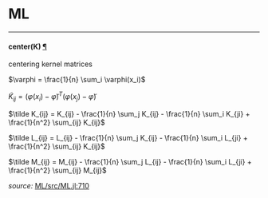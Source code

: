 # ML


---

<a id="method__center.1" class="lexicon_definition"></a>
#### center(K) [¶](#method__center.1)
centering kernel matrices

$\varphi = \frac{1}{n} \sum_i \varphi(x_i)$

$\tilde K_{ij} = (\varphi(x_i) - \tilde\varphi)^T (\varphi(x_j) - \tilde\varphi)$

$\tilde K_{ij} = K_{ij} - \frac{1}{n} \sum_j K_{ij} - \frac{1}{n} \sum_i K_{ji} + \frac{1}{n^2} \sum_{ij} K_{ij}$

$\tilde L_{ij} = L_{ij} - \frac{1}{n} \sum_j K_{ij} - \frac{1}{n} \sum_i L_{ji} + \frac{1}{n^2} \sum_{ij} K_{ij}$

$\tilde M_{ij} = M_{ij} - \frac{1}{n} \sum_j L_{ij} - \frac{1}{n} \sum_i L_{ji} + \frac{1}{n^2} \sum_{ij} M_{ij}$



*source:*
[ML/src/ML.jl:710](https://github.com/johncsnyder/ML.jl/tree/df56ab5ddd2a6746d92affddefe064dd71c97de2/src/ML.jl#L710)

